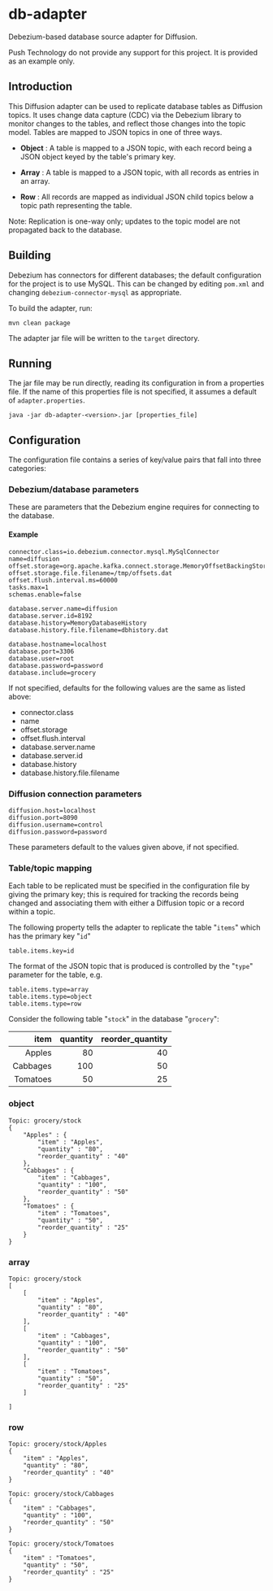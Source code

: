 # db-adapter
Debezium-based database source adapter for Diffusion.

Push Technology do not provide any support for this project. It is provided as an example only.
## Introduction

This Diffusion adapter can be used to replicate database tables as Diffusion topics. It uses change data capture (CDC) via the Debezium library to monitor changes to the tables, and reflect those changes into the topic model. Tables are mapped to JSON topics in one of three ways.

- **Object** : A table is mapped to a JSON topic, with each record being a JSON object keyed by the table's primary key.

- **Array** : A table is mapped to a JSON topic, with all records as entries in an array.
 
- **Row** : All records are mapped as individual JSON child topics below a topic path representing the table.

Note: Replication is one-way only; updates to the topic model are not propagated back to the database.

## Building

Debezium has connectors for different databases; the default configuration for the project is to use MySQL. This can be changed by editing `pom.xml` and changing `debezium-connector-mysql` as appropriate.

To build the adapter, run:
```
mvn clean package
```

The adapter jar file will be written to the `target` directory.

## Running

The jar file may be run directly, reading its configuration in from a properties file. If the name of this properties file is not specified, it assumes a default of `adapter.properties`.

```
java -jar db-adapter-<version>.jar [properties_file]
```

## Configuration

The configuration file contains a series of key/value pairs that fall into three categories:

### Debezium/database parameters

These are parameters that the Debezium engine requires for connecting to the database.

#### Example

```
connector.class=io.debezium.connector.mysql.MySqlConnector
name=diffusion
offset.storage=org.apache.kafka.connect.storage.MemoryOffsetBackingStore
offset.storage.file.filename=/tmp/offsets.dat
offset.flush.interval.ms=60000
tasks.max=1
schemas.enable=false

database.server.name=diffusion
database.server.id=8192
database.history=MemoryDatabaseHistory
database.history.file.filename=dbhistory.dat

database.hostname=localhost
database.port=3306
database.user=root
database.password=password
database.include=grocery
```

If not specified, defaults for the following values are the same as listed above:

- connector.class
- name
- offset.storage
- offset.flush.interval
- database.server.name
- database.server.id
- database.history
- database.history.file.filename

### Diffusion connection parameters

```
diffusion.host=localhost
diffusion.port=8090
diffusion.username=control
diffusion.password=password
```

These parameters default to the values given above, if not specified.

### Table/topic mapping

Each table to be replicated must be specified in the configuration file by giving the primary key; this is required for tracking the records being changed and associating them with either a Diffusion topic or a record within a topic.

The following property tells the adapter to replicate the table "`items`" which has the primary key "`id`"
```
table.items.key=id
```

The format of the JSON topic that is produced is controlled by the "`type`" parameter for the table, e.g.
```
table.items.type=array
table.items.type=object
table.items.type=row
```

Consider the following table "`stock`" in the database "`grocery`":

|     item | quantity | reorder_quantity |
|---------:|---------:|-----------------:|
|   Apples |       80 |               40 |
| Cabbages |      100 |               50 |
| Tomatoes |       50 |               25 |


### object
```
Topic: grocery/stock
{
    "Apples" : {
        "item" : "Apples",
        "quantity" : "80",
        "reorder_quantity" : "40"
    },
    "Cabbages" : {
        "item" : "Cabbages",
        "quantity" : "100",
        "reorder_quantity" : "50"
    },
    "Tomatoes" : {
        "item" : "Tomatoes",
        "quantity" : "50",
        "reorder_quantity" : "25"
    }
}

```

### array
```
Topic: grocery/stock
[
    [ 
        "item" : "Apples",
        "quantity" : "80",
        "reorder_quantity" : "40"
    ],
    [
        "item" : "Cabbages",
        "quantity" : "100",
        "reorder_quantity" : "50"
    ],
    [
        "item" : "Tomatoes",
        "quantity" : "50",
        "reorder_quantity" : "25"
    ]

]
```


### row

```
Topic: grocery/stock/Apples
{
    "item" : "Apples",
    "quantity" : "80",
    "reorder_quantity" : "40"
}

Topic: grocery/stock/Cabbages
{
    "item" : "Cabbages",
    "quantity" : "100",
    "reorder_quantity" : "50"
}

Topic: grocery/stock/Tomatoes
{
    "item" : "Tomatoes",
    "quantity" : "50",
    "reorder_quantity" : "25"
}
```
